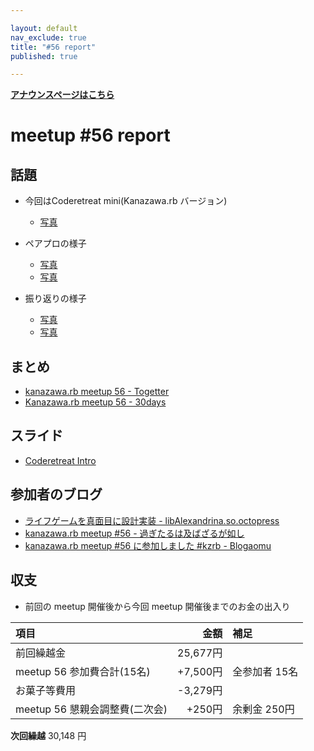 ```yaml
---

layout: default
nav_exclude: true
title: "#56 report"
published: true

---
```


<div style="text-align: left;"><a href="../"><strong>アナウンスページはこちら</strong></a></div>

# meetup #56 report

## 話題

* 今回はCoderetreat mini(Kanazawa.rb バージョン)
  + [写真](https://t.co/xwnAVFXMv3)

* ペアプロの様子
  + [写真](https://t.co/kenTO1izhB)
  + [写真](https://t.co/NWL9D0sKAV)

* 振り返りの様子
  + [写真](https://t.co/o76BIwdm3w)
  + [写真](https://t.co/77RPDlnhVb)

## まとめ

* [kanazawa.rb meetup 56 - Togetter](https://togetter.com/li/1101361)
* [Kanazawa.rb meetup 56 - 30days](http://30d.jp/kzrb/46)


## スライド

* [Coderetreat Intro](https://speakerdeck.com/wtnabe/kanazawa-dot-rb-meetup-number-56-coderetreat-intro)


## 参加者のブログ

* [ライフゲームを真面目に設計実装 \- libAlexandrina.so.octopress](https://octopress.phalanxware.com/blog/2017/04/16/raifu-ge-mu-wo-majime-ni-sekkei-jisso/)
* [kanazawa\.rb meetup \#56 \- 過ぎたるは及ばざるが如し](http://cotton-desu.hatenablog.com/entry/2017/04/16/202038)
* [kanazawa.rb meetup \#56 に参加しました \#kzrb \- Blogaomu](http://www.blogaomu.com/entry/kzrb56)

## 収支

* 前回の meetup 開催後から今回 meetup 開催後までのお金の出入り

|項目                           |金額         |補足                                               |
|:------------------------------|------------:|:--------------------------------------------------|
| 前回繰越金                    |    25,677円 |                                                   |
| meetup 56 参加費合計(15名)     |    +7,500円 | 全参加者 15名 |
| お菓子等費用     |    -3,279円 | |
| meetup 56 懇親会調整費(二次会)    |    +250円 | 余剰金 250円                                   |

**次回繰越**  30,148 円

